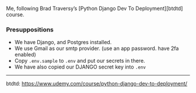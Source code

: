 Me, following Brad Traversy’s [Python Django Dev To Deployment][btdtd] course.

### Presuppositions  

- We have Django, and Postgres installed.
- We use Gmail as our smtp provider. (use an app password. have 2fa enabled)
- Copy `.env.sample` to `.env` and put our secrets in there.
- We have also copied our DJANGO secret key into `.env`


---  
btdtd: https://www.udemy.com/course/python-django-dev-to-deployment/